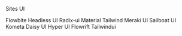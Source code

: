 Sites UI

Flowbite
Headless UI
Radix-ui
Material Tailwind
Meraki UI
Sailboat UI
Kometa
Daisy UI
Hyper UI
Flowrift
Tailwindui
